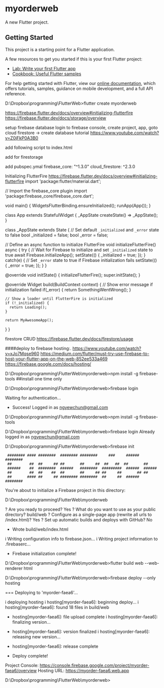 # myorderweb

A new Flutter project.

## Getting Started

This project is a starting point for a Flutter application.

A few resources to get you started if this is your first Flutter project:

- [Lab: Write your first Flutter app](https://flutter.dev/docs/get-started/codelab)
- [Cookbook: Useful Flutter samples](https://flutter.dev/docs/cookbook)

For help getting started with Flutter, view our
[online documentation](https://flutter.dev/docs), which offers tutorials,
samples, guidance on mobile development, and a full API reference.

D:\Dropbox\programming\FlutterWeb>flutter create myorderweb

https://firebase.flutter.dev/docs/overview#initializing-flutterfire
https://firebase.flutter.dev/docs/storage/overview

setup firebase database
login to firebase console, create project, app, goto cloud firestore -> create database
tutorial https://www.youtube.com/watch?v=Z0jFkP0A3B0

add following script to index.html

<script src="https://www.gstatic.com/firebasejs/8.6.1/firebase-app.js"></script>
<script src="https://www.gstatic.com/firebasejs/8.6.1/firebase-firestore.js"></script>
<!-- TODO: Add SDKs for Firebase products that you want to use
     https://firebase.google.com/docs/web/setup#available-libraries -->

<script>
  // Your web app's Firebase configuration
  var firebaseConfig = {
    apiKey: "AIzaSyDbvVqLZOIZaMnajOJvzMzSlfL2DcCxBQc",
    authDomain: "myorder-faea6.firebaseapp.com",
    projectId: "myorder-faea6",
    storageBucket: "myorder-faea6.appspot.com",
    messagingSenderId: "768180177930",
    appId: "1:768180177930:web:eb553be92f7510b7b6e3f3"
  };
  // Initialize Firebase
  firebase.initializeApp(firebaseConfig);
</script>

add <script src="https://www.gstatic.com/firebasejs//8.6.1/firebase-storage.js"></script> for firestorage

add pubspec.ymal
firebase_core: "^1.3.0"
cloud_firestore: ^2.3.0

Initializing FlutterFire
https://firebase.flutter.dev/docs/overview#initializing-flutterfire
import 'package:flutter/material.dart';

// Import the firebase_core plugin
import 'package:firebase_core/firebase_core.dart';

void main() {
WidgetsFlutterBinding.ensureInitialized();
runApp(App());
}

class App extends StatefulWidget {
\_AppState createState() => \_AppState();
}

class \_AppState extends State<App> {
// Set default `_initialized` and `_error` state to false
bool \_initialized = false;
bool \_error = false;

// Define an async function to initialize FlutterFire
void initializeFlutterFire() async {
try {
// Wait for Firebase to initialize and set `_initialized` state to true
await Firebase.initializeApp();
setState(() {
\_initialized = true;
});
} catch(e) {
// Set `_error` state to true if Firebase initialization fails
setState(() {
\_error = true;
});
}
}

@override
void initState() {
initializeFlutterFire();
super.initState();
}

@override
Widget build(BuildContext context) {
// Show error message if initialization failed
if(\_error) {
return SomethingWentWrong();
}

    // Show a loader until FlutterFire is initialized
    if (!_initialized) {
      return Loading();
    }

    return MyAwesomeApp();

}
}

firestore CRUD
https://firebase.flutter.dev/docs/firestore/usage

####deploy to firebase hosting:.
https://www.youtube.com/watch?v=xJo7Mqse960
https://medium.com/flutter/must-try-use-firebase-to-host-your-flutter-app-on-the-web-852ee533a469
https://firebase.google.com/docs/hosting/

D:\Dropbox\programming\FlutterWeb\myorderweb>npm install -g firebase-tools ##install one time only

D:\Dropbox\programming\FlutterWeb\myorderweb>firebase login

Waiting for authentication...

- Success! Logged in as ngyewchun@gmail.com

D:\Dropbox\programming\FlutterWeb\myorderweb>npm install -g firebase-tools

D:\Dropbox\programming\FlutterWeb\myorderweb>firebase login
Already logged in as ngyewchun@gmail.com

D:\Dropbox\programming\FlutterWeb\myorderweb>firebase init

     ######## #### ########  ######## ########     ###     ######  ########
     ##        ##  ##     ## ##       ##     ##  ##   ##  ##       ##
     ######    ##  ########  ######   ########  #########  ######  ######
     ##        ##  ##    ##  ##       ##     ## ##     ##       ## ##
     ##       #### ##     ## ######## ########  ##     ##  ######  ########

You're about to initialize a Firebase project in this directory:

D:\Dropbox\programming\FlutterWeb\myorderweb

? Are you ready to proceed? Yes
? What do you want to use as your public directory? build/web
? Configure as a single-page app (rewrite all urls to /index.html)? Yes
? Set up automatic builds and deploys with GitHub? No

- Wrote build/web/index.html

i Writing configuration info to firebase.json...
i Writing project information to .firebaserc...

- Firebase initialization complete!

D:\Dropbox\programming\FlutterWeb\myorderweb>flutter build web --web-renderer html

D:\Dropbox\programming\FlutterWeb\myorderweb>firebase deploy --only hosting

=== Deploying to 'myorder-faea6'...

i deploying hosting
i hosting[myorder-faea6]: beginning deploy...
i hosting[myorder-faea6]: found 18 files in build/web

- hosting[myorder-faea6]: file upload complete
  i hosting[myorder-faea6]: finalizing version...
- hosting[myorder-faea6]: version finalized
  i hosting[myorder-faea6]: releasing new version...
- hosting[myorder-faea6]: release complete

- Deploy complete!

Project Console: https://console.firebase.google.com/project/myorder-faea6/overview
Hosting URL: https://myorder-faea6.web.app

D:\Dropbox\programming\FlutterWeb\myorderweb>
